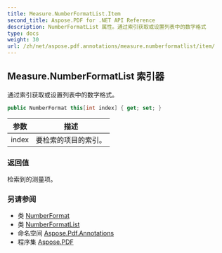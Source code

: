 ```yaml
---
title: Measure.NumberFormatList.Item
second_title: Aspose.PDF for .NET API Reference
description: NumberFormatList 属性。通过索引获取或设置列表中的数字格式
type: docs
weight: 30
url: /zh/net/aspose.pdf.annotations/measure.numberformatlist/item/
---
```

## Measure.NumberFormatList 索引器

通过索引获取或设置列表中的数字格式。

```csharp
public NumberFormat this[int index] { get; set; }
```

| 参数 | 描述 |
| --- | --- |
| index | 要检索的项目的索引。 |

### 返回值

检索到的测量项。

### 另请参阅

* 类 [NumberFormat](../../measure.numberformat/)
* 类 [NumberFormatList](../)
* 命名空间 [Aspose.Pdf.Annotations](../../../aspose.pdf.annotations/)
* 程序集 [Aspose.PDF](../../../)